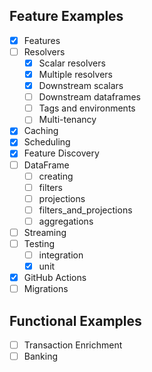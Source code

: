 ## Feature Examples
- [x] Features
- [ ] Resolvers
  - [x] Scalar resolvers
  - [x] Multiple resolvers
  - [x] Downstream scalars
  - [ ] Downstream dataframes
  - [ ] Tags and environments
  - [ ] Multi-tenancy
- [x] Caching
- [x] Scheduling
- [x] Feature Discovery
- [ ] DataFrame
  - [ ] creating
  - [ ] filters
  - [ ] projections
  - [ ] filters_and_projections
  - [ ] aggregations
- [ ] Streaming
- [ ] Testing
  - [ ] integration
  - [x] unit
- [x] GitHub Actions
- [ ] Migrations

## Functional Examples
- [ ] Transaction Enrichment
- [ ] Banking
